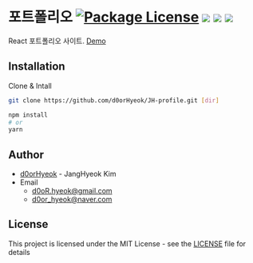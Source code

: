 # 포트폴리오 <a href="https://github.com/d0orHyeok/Wave/blob/master/LICENSE" target="_blank"><img src="https://img.shields.io/npm/l/@nestjs/core.svg" alt="Package License" /></a> <img src="https://img.shields.io/badge/TypeScript-3178C6?flat&logo=TypeScript&logoColor=white"> <img src="https://img.shields.io/badge/React-61DAFB?flat&logo=React&logoColor=black"> <img src="https://img.shields.io/badge/styled-components-DB7093?flat&logo=styled-components&logoColor=white">

React 포트폴리오 사이트. [Demo](https://d0orhyeok.github.io/JH-profile/)

## Installation

Clone & Intall

```bash
git clone https://github.com/d0orHyeok/JH-profile.git [dir]

npm install
# or
yarn
```

## Author

- [d0orHyeok](https://github.com/d0orHyeok) - JangHyeok Kim
- Email
  - d0oR.hyeok@gmail.com
  - d0or_hyeok@naver.com

## License

This project is licensed under the MIT License - see the [LICENSE](https://github.com/d0orHyeok/JH-profile/blob/main/LICENSE) file for details
